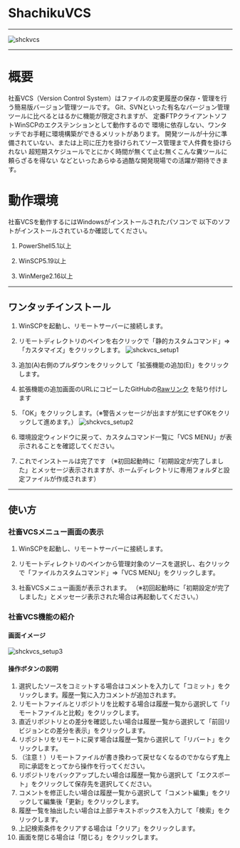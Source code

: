 # ShachikuVCS
------

![shckvcs](https://user-images.githubusercontent.com/4313248/159166505-7e2078ec-8214-4eed-a73f-a51f9e59fa50.jpg)

------
# 概要

社畜VCS（Version Control System）はファイルの変更履歴の保存・管理を行う簡易版バージョン管理ツールです。
Git、SVNといった有名なバージョン管理ツールに比べるとはるかに機能が限定されますが、
定番FTPクライアントソフトWinSCPのエクステンションとして動作するので
環境に依存しない、ワンタッチでお手軽に環境構築ができるメリットがあります。
開発ツールが十分に準備されていない、または上司に圧力を掛けられてソース管理まで人件費を掛けられない
超短期スケジュールでとにかく時間が無くて止む無くこんな糞ツールに頼らざるを得ない
などといったあらゆる過酷な開発現場での活躍が期待できます。


# 動作環境

社畜VCSを動作するにはWindowsがインストールされたパソコンで
以下のソフトがインストールされているか確認してください。

1. PowerShell5.1以上

2. WinSCP5.19以上

3. WinMerge2.16以上

------

## ワンタッチインストール

1. WinSCPを起動し、リモートサーバーに接続します。

2. リモートディレクトリのペインを右クリックで「静的カスタムコマンド」⇒「カスタマイズ」をクリックします。
![shckvcs_setup1](https://user-images.githubusercontent.com/4313248/161044960-9ec4b16a-6823-42fc-b924-71b65b6eccb7.jpg)

3. 追加(A)右側のプルダウンをクリックして「拡張機能の追加(E)」をクリックします。

4. 拡張機能の追加画面のURLにコピーしたGitHubの[Rawリンク](https://github.com/marunowork/ShachikuVCS/raw/main/ShckVCS.WinSCPextension.ps1) を貼り付けします

5. 「OK」をクリックします。（※警告メッセージが出ますが気にせずOKをクリックして進めます。）
![shckvcs_setup2](https://user-images.githubusercontent.com/4313248/161046076-4ef73f38-84a7-4739-b95e-934e3f928b0b.jpg)

6. 環境設定ウィンドウに戻って、カスタムコマンド一覧に「VCS MENU」が表示されることを確認してください。

7. これでインストールは完了です
（※初回起動時に「初期設定が完了しました」とメッセージ表示されますが、ホームディレクトリに専用フォルダと設定ファイルが作成されます）

------

## 使い方

### 社畜VCSメニュー画面の表示

1. WinSCPを起動し、リモートサーバーに接続します。

2. リモートディレクトリのペインから管理対象のソースを選択し、右クリックで「ファイルカスタムコマンド」⇒「VCS MENU」をクリックします。

3. 社畜VCSメニュー画面が表示されます。
（※初回起動時に「初期設定が完了しました」とメッセージ表示された場合は再起動してください。）

### 社畜VCS機能の紹介

#### 画面イメージ
![shckvcs_setup3](https://user-images.githubusercontent.com/4313248/161047796-4e27e507-9eb5-45b8-b11e-c7b3f31a7592.jpg)

#### 操作ボタンの説明
1. 選択したソースをコミットする場合はコメントを入力して「コミット」をクリックします。履歴一覧に入力コメントが追加されます。
2. リモートファイルとリポジトリを比較する場合は履歴一覧から選択して「リモートファイルと比較」をクリックします。
3. 直近リポジトリとの差分を確認したい場合は履歴一覧から選択して「前回リビジョンとの差分を表示」をクリックします。
4. リポジトリをリモートに戻す場合は履歴一覧から選択して「リバート」をクリックします。
5. （注意！）リモートファイルが書き換わって戻せなくなるのでかならず鬼上司に承認をとってから操作を行ってください。
6. リポジトリをバックアップしたい場合は履歴一覧から選択して「エクスポート」をクリックして保存先を選択してください。
7. コメントを修正したい場合は履歴一覧から選択して「コメント編集」をクリックして編集後「更新」をクリックします。
8. 履歴一覧を抽出したい場合は上部テキストボックスを入力して「検索」をクリックします。
9. 上記検索条件をクリアする場合は「クリア」をクリックします。
10. 画面を閉じる場合は「閉じる」をクリックします。
